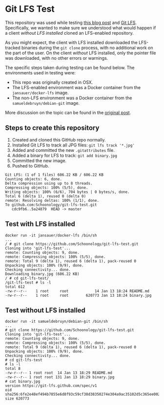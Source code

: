 # Git LFS Test

This repository was used while testing [this blog post][blog-post] and [Git LFS][git-lfs]. Specifically, we wanted to make sure we understood what would happen if a client _without LFS installed_ cloned an LFS-enabled repository.

As you might expect, the client with LFS installed downloaded the LFS-tracked binaries during the `git clone` process, with no additional work on the part of the user. On the client _without_ LFS installed, only the pointer file was downloaded, with no other errors or warnings.

The specific steps taken during testing can be found below. The environments used in testing were:
- This repo was originally created in OSX.
- The LFS-enabled environment was a Docker container from the `jansauer/docker-lfs` image.
- The non-LFS environment was a Docker container from the `samueldebruyn/debian-git` image.

More discussion on the topic can be found in the [original post][blog-post].

[blog-post]: http://blog.testdouble.com/posts/2017-01-25-how-and-why-to-use-git-lfs.html
[git-lfs]: https://git-lfs.github.com/

## Steps to create this repository

1. Created and cloned this GitHub repo normally.
1. Installed Git LFS to track all JPG files: `git lfs track '*.jpg'`
1. Added and committed the new `.gitattributes` file.
1. Added a binary for LFS to track: `git add binary.jpg`
1. Committed the new image.
1. Pushed to GitHub.

```
Git LFS: (1 of 1 files) 606.22 KB / 606.22 KB
Counting objects: 6, done.
Delta compression using up to 8 threads.
Compressing objects: 100% (5/5), done.
Writing objects: 100% (6/6), 704 bytes | 0 bytes/s, done.
Total 6 (delta 1), reused 0 (delta 0)
remote: Resolving deltas: 100% (1/1), done.
To github.com:Schoonology/git-lfs-test.git
   cdc9fb6..5a24879  HEAD -> master
```

## Test with LFS installed

```
docker run -it jansauer/docker-lfs /bin/sh
...
/ # git clone https://github.com/Schoonology/git-lfs-test.git
Cloning into 'git-lfs-test'...
remote: Counting objects: 9, done.
remote: Compressing objects: 100% (5/5), done.
remote: Total 9 (delta 1), reused 6 (delta 1), pack-reused 0
Unpacking objects: 100% (9/9), done.
Checking connectivity... done.
Downloading binary.jpg (606.22 KB)
/ # cd git-lfs-test/
/git-lfs-test # ls -l
total 612
-rw-r--r--    1 root     root            14 Jan 13 18:24 README.md
-rw-r--r--    1 root     root        620773 Jan 13 18:24 binary.jpg
```

## Test without LFS installed

```
docker run -it samueldebruyn/debian-git /bin/sh
...
# git clone https://github.com/Schoonology/git-lfs-test.git
Cloning into 'git-lfs-test'...
remote: Counting objects: 9, done.
remote: Compressing objects: 100% (5/5), done.
remote: Total 9 (delta 1), reused 6 (delta 1), pack-reused 0
Unpacking objects: 100% (9/9), done.
Checking connectivity... done.
# cd git-lfs-test
# ls -l
total 8
-rw-r--r-- 1 root root  14 Jan 13 18:29 README.md
-rw-r--r-- 1 root root 131 Jan 13 18:29 binary.jpg
# cat binary.jpg
version https://git-lfs.github.com/spec/v1
oid sha256:6fe2e48ef494b7855e6d8f93c59cf38d38350274e304a9ac35102d5c365ee002
size 620773
```

